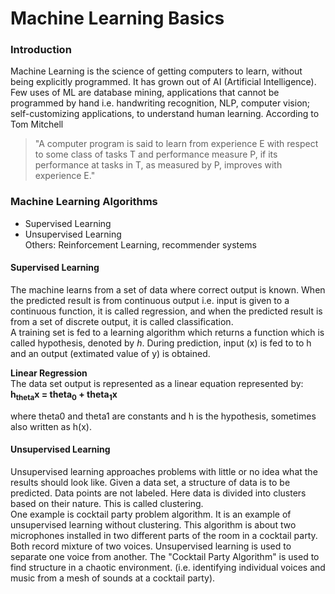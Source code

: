 # Machine Learning Basics

### Introduction

Machine Learning is the science of getting computers to learn, without being explicitly programmed. It has grown out of AI (Artificial Intelligence). Few uses of ML are database mining, applications that cannot be programmed by hand i.e. handwriting recognition, NLP, computer vision; self-customizing applications, to understand human learning. According to Tom Mitchell 
>"A computer program is said to learn from experience E with respect to some class of tasks T and performance measure P, if its performance at tasks in T, as measured by P, improves with experience E."

### Machine Learning Algorithms
* Supervised Learning
* Unsupervised Learning  
Others: Reinforcement Learning, recommender systems

#### Supervised Learning
The machine learns from a set of data where correct output is known. When the predicted result is from continuous output i.e. input is given to a continuous function, it is called regression, and when the predicted result is from a set of discrete output, it is called classification. <br>
A training set is fed to a learning algorithm which returns a function which is called hypothesis, denoted by _h_. During prediction, input (x) is fed to to h and an output (extimated value of y) is obtained.

**Linear Regression**<br>
The data set output is represented as a linear equation represented by:<br>
**h<sub>theta</sub>x = theta<sub>0</sub> + theta<sub>1</sub>x**

where theta0 and theta1 are constants and h is the hypothesis, sometimes also written as h(x).

#### Unsupervised Learning
Unsupervised learning approaches problems with little or no idea what the results should look like. Given a data set, a structure of data is to be predicted. Data points are not labeled. Here data is divided into clusters based on their nature. This is called clustering. <br>
One example is cocktail party problem algorithm. It is an example of unsupervised learning without clustering. This algorithm is about two microphones installed in two different parts of the room in a cocktail party. Both record mixture of two voices. Unsupervised learning is used to separate one voice from another. The "Cocktail Party Algorithm" is used to find structure in a chaotic environment. (i.e. identifying individual voices and music from a mesh of sounds at a cocktail party).
